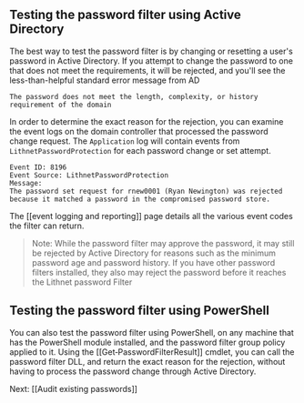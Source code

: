 ## Testing the password filter using Active Directory
The best way to test the password filter is by changing or resetting a user's password in Active Directory. If you attempt to change the password to one that does not meet the requirements, it will be rejected, and you'll see the less-than-helpful standard error message from AD
```
The password does not meet the length, complexity, or history requirement of the domain
```

In order to determine the exact reason for the rejection, you can examine the event logs on the domain controller that processed the password change request. The `Application` log will contain events from `LithnetPasswordProtection` for each password change or set attempt.

```
Event ID: 8196
Event Source: LithnetPasswordProtection
Message:
The password set request for rnew0001 (Ryan Newington) was rejected because it matched a password in the compromised password store.
```

The [[event logging and reporting]] page details all the various event codes the filter can return.

> Note: While the password filter may approve the password, it may still be rejected by Active Directory for reasons such as the minimum password age and password history. If you have other password filters installed, they also may reject the password before it reaches the Lithnet password Filter

## Testing the password filter using PowerShell
You can also test the password filter using PowerShell, on any machine that has the PowerShell module installed, and the password filter group policy applied to it. Using the [[Get‐PasswordFilterResult]] cmdlet, you can call the password filter DLL, and return the exact reason for the rejection, without having to process the password change through Active Directory. 

Next: [[Audit existing passwords]]